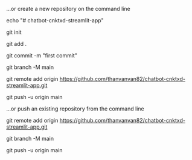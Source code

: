 …or create a new repository on the command line

echo "# chatbot-cnktxd-streamlit-app"

git init

git add .

git commit -m "first commit"

git branch -M main

git remote add origin https://github.com/thanvanvan82/chatbot-cnktxd-streamlit-app.git

git push -u origin main

…or push an existing repository from the command line

git remote add origin https://github.com/thanvanvan82/chatbot-cnktxd-streamlit-app.git

git branch -M main

git push -u origin main